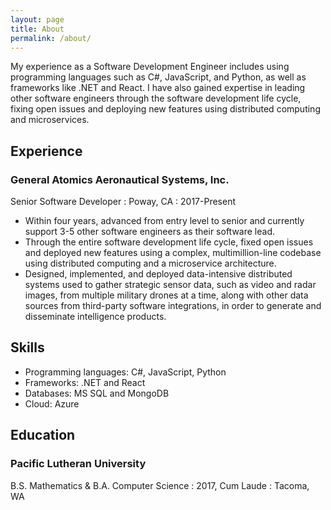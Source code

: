 ```yaml
---
layout: page
title: About
permalink: /about/
---
```


My experience as a Software Development Engineer includes using programming languages such as C#, JavaScript, and Python, as well as frameworks like .NET and React. I have also gained expertise in leading other software engineers through the software development life cycle, fixing open issues and deploying new features using distributed computing and microservices.

## Experience

### General Atomics Aeronautical Systems, Inc.

Senior Software Developer : Poway, CA : 2017-Present

- Within four years, advanced from entry level to senior and currently support 3-5 other software engineers as their software lead.
- Through the entire software development life cycle, fixed open issues and deployed new features using a complex, multimillion-line codebase using distributed computing and a microservice architecture.
- Designed, implemented, and deployed data-intensive distributed systems used to gather strategic sensor data, such as video and radar images, from multiple military drones at a time, along with other data sources from third-party software integrations, in order to generate and disseminate intelligence products.

## Skills

- Programming languages: C#, JavaScript, Python
- Frameworks: .NET and React
- Databases: MS SQL and MongoDB
- Cloud: Azure

## Education

### Pacific Lutheran University

B.S. Mathematics & B.A. Computer Science : 2017, Cum Laude : Tacoma, WA